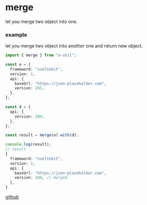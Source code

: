 # merge

let you merge two object into one.

### example

let you merge two object into another one and return new object.

```ts
import { merge } from "o-util";

const o = {
  frameword: "sveltekit",
  version: 1,
  api: {
    baseUrl: "https://json-placeholder.com",
    version: 201,
  },
};

const d = {
  api: {
    version: 204,
  },
};

const result = merge(o).with(d);

console.log(result);
// result
{
  frameword: "sveltekit",
  version: 1,
  api: {
    baseUrl: "https://json-placeholder.com",
    version: 204, // merged
  },
}
```

[github](https://github.com/virakkhun/o-utils/blob/main/packages/o-utils/src/o/merge.ts)
